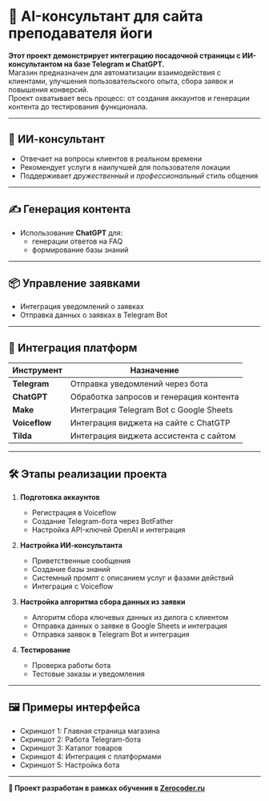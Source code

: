 
# 🛒 AI-консультант для сайта преподавателя йоги

**Этот проект демонстрирует интеграцию посадочной страницы с ИИ-консультантом на базе Telegram и ChatGPT.**  
Магазин предназначен для автоматизации взаимодействия с клиентами, улучшения пользовательского опыта, сбора заявок и повышения конверсий.  
Проект охватывает весь процесс: от создания аккаунтов и генерации контента до тестирования функционала.

---

## 🤖 ИИ-консультант

- Отвечает на вопросы клиентов в реальном времени  
- Рекомендует услуги в наилучшей для пользователя локации   
- Поддерживает *дружественный* и *профессиональный* стиль общения  

---

## ✍️ Генерация контента

- Использование **ChatGPT** для:  
  - генерации ответов на FAQ 
  - формирование базы знаний

---

## 📦 Управление заявками

- Интеграция уведомлений о заявках 
- Отправка данных о заявках в Telegram Bot  

---

## 🔗 Интеграция платформ

| Инструмент        | Назначение                                          |
|-------------------|------------------------------------------------------|
| **Telegram**      | Отправка уведомлений через бота               |
| **ChatGPT**       | Обработка запросов и генерация контента             |
| **Make**          | Интеграция Telegram Bot с Google Sheets                         |
| **Voiceflow**     | Интеграция виджета на сайте с ChatGTP                    |
| **Tilda**         | Интеграция виджета ассистента с сайтом                  |

---

## 🛠️ Этапы реализации проекта

1. **Подготовка аккаунтов**  
   - Регистрация в Voiceflow  
   - Создание Telegram-бота через BotFather  
   - Настройка API-ключей OpenAI и интеграция

2. **Настройка ИИ-консультанта**  
   - Приветственные сообщения
   - Создание базы знаний  
   - Системный промпт с описанием услуг и фазами действий 
   - Интеграция с Voiceflow

3. **Настройка алгоритма сбора данных из заявки**  
   - Алгоритм сбора ключевых данных из дилога с клиентом
   - Отправка данных о заявке в Google Sheets и интеграция
   - Отправка заявок в Telegram Bot и интеграция  

4. **Тестирование**  
   - Проверка работы бота  
   - Тестовые заказы и уведомления  

---

## 🖼 Примеры интерфейса

- Скриншот 1: Главная страница магазина  
- Скриншот 2: Работа Telegram-бота  
- Скриншот 3: Каталог товаров  
- Скриншот 4: Интеграция с платформами  
- Скриншот 5: Настройка бота

---

**🚀 Проект разработан в рамках обучения в [Zerocoder.ru](https://zerocoder.ru/prompt-engineer-with-ai-course)**  
